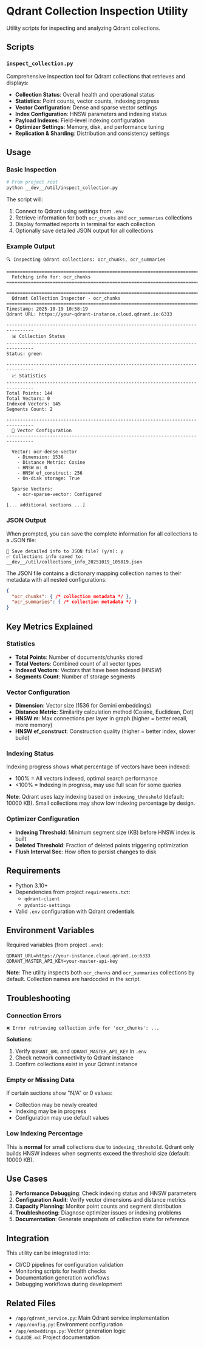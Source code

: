 # Qdrant Collection Inspection Utility

Utility scripts for inspecting and analyzing Qdrant collections.

## Scripts

### `inspect_collection.py`

Comprehensive inspection tool for Qdrant collections that retrieves and displays:

- **Collection Status**: Overall health and operational status
- **Statistics**: Point counts, vector counts, indexing progress
- **Vector Configuration**: Dense and sparse vector settings
- **Index Configuration**: HNSW parameters and indexing status
- **Payload Indexes**: Field-level indexing configuration
- **Optimizer Settings**: Memory, disk, and performance tuning
- **Replication & Sharding**: Distribution and consistency settings

## Usage

### Basic Inspection

```bash
# From project root
python __dev__/util/inspect_collection.py
```

The script will:
1. Connect to Qdrant using settings from `.env`
2. Retrieve information for both `ocr_chunks` and `ocr_summaries` collections
3. Display formatted reports in terminal for each collection
4. Optionally save detailed JSON output for all collections

### Example Output

```
🔍 Inspecting Qdrant collections: ocr_chunks, ocr_summaries

================================================================================
  Fetching info for: ocr_chunks
================================================================================

================================================================================
  Qdrant Collection Inspector - ocr_chunks
================================================================================
Timestamp: 2025-10-19 10:58:19
Qdrant URL: https://your-qdrant-instance.cloud.qdrant.io:6333

--------------------------------------------------------------------------------
  📊 Collection Status
--------------------------------------------------------------------------------
Status: green

--------------------------------------------------------------------------------
  📈 Statistics
--------------------------------------------------------------------------------
Total Points: 144
Total Vectors: 0
Indexed Vectors: 145
Segments Count: 2

--------------------------------------------------------------------------------
  🎯 Vector Configuration
--------------------------------------------------------------------------------

  Vector: ocr-dense-vector
    - Dimension: 1536
    - Distance Metric: Cosine
    - HNSW m: 0
    - HNSW ef_construct: 256
    - On-disk storage: True

  Sparse Vectors:
    - ocr-sparse-vector: Configured

[... additional sections ...]
```

### JSON Output

When prompted, you can save the complete information for all collections to a JSON file:

```
💾 Save detailed info to JSON file? (y/n): y
✅ Collections info saved to: __dev__/util/collections_info_20251019_105819.json
```

The JSON file contains a dictionary mapping collection names to their metadata with all nested configurations:
```json
{
  "ocr_chunks": { /* collection metadata */ },
  "ocr_summaries": { /* collection metadata */ }
}
```

## Key Metrics Explained

### Statistics

- **Total Points**: Number of documents/chunks stored
- **Total Vectors**: Combined count of all vector types
- **Indexed Vectors**: Vectors that have been indexed (HNSW)
- **Segments Count**: Number of storage segments

### Vector Configuration

- **Dimension**: Vector size (1536 for Gemini embeddings)
- **Distance Metric**: Similarity calculation method (Cosine, Euclidean, Dot)
- **HNSW m**: Max connections per layer in graph (higher = better recall, more memory)
- **HNSW ef_construct**: Construction quality (higher = better index, slower build)

### Indexing Status

Indexing progress shows what percentage of vectors have been indexed:
- 100% = All vectors indexed, optimal search performance
- <100% = Indexing in progress, may use full scan for some queries

**Note**: Qdrant uses lazy indexing based on `indexing_threshold` (default: 10000 KB). Small collections may show low indexing percentage by design.

### Optimizer Configuration

- **Indexing Threshold**: Minimum segment size (KB) before HNSW index is built
- **Deleted Threshold**: Fraction of deleted points triggering optimization
- **Flush Interval Sec**: How often to persist changes to disk

## Requirements

- Python 3.10+
- Dependencies from project `requirements.txt`:
  - `qdrant-client`
  - `pydantic-settings`
- Valid `.env` configuration with Qdrant credentials

## Environment Variables

Required variables (from project `.env`):

```env
QDRANT_URL=https://your-instance.cloud.qdrant.io:6333
QDRANT_MASTER_API_KEY=your-master-api-key
```

**Note**: The utility inspects both `ocr_chunks` and `ocr_summaries` collections by default. Collection names are hardcoded in the script.

## Troubleshooting

### Connection Errors

```
❌ Error retrieving collection info for 'ocr_chunks': ...
```

**Solutions**:
1. Verify `QDRANT_URL` and `QDRANT_MASTER_API_KEY` in `.env`
2. Check network connectivity to Qdrant instance
3. Confirm collections exist in your Qdrant instance

### Empty or Missing Data

If certain sections show "N/A" or 0 values:
- Collection may be newly created
- Indexing may be in progress
- Configuration may use default values

### Low Indexing Percentage

This is **normal** for small collections due to `indexing_threshold`. Qdrant only builds HNSW indexes when segments exceed the threshold size (default: 10000 KB).

## Use Cases

1. **Performance Debugging**: Check indexing status and HNSW parameters
2. **Configuration Audit**: Verify vector dimensions and distance metrics
3. **Capacity Planning**: Monitor point counts and segment distribution
4. **Troubleshooting**: Diagnose optimizer issues or indexing problems
5. **Documentation**: Generate snapshots of collection state for reference

## Integration

This utility can be integrated into:
- CI/CD pipelines for configuration validation
- Monitoring scripts for health checks
- Documentation generation workflows
- Debugging workflows during development

## Related Files

- `/app/qdrant_service.py`: Main Qdrant service implementation
- `/app/config.py`: Environment configuration
- `/app/embeddings.py`: Vector generation logic
- `CLAUDE.md`: Project documentation
